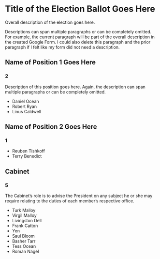 # Title of the Election Ballot Goes Here

Overall description of the election goes here.

Descriptions can span multiple paragraphs or can be completely omitted. For example, the current paragraph will be part of the overall description in the created Google Form. I could also delete this paragraph and the prior paragraph if I felt like my form did not need a description.


## Name of Position 1 Goes Here
### 2

[comment]: # (Notice that the name of this position goes after the ##, and the number of open seats for this position goes after the ###.)

Description of this position goes here. Again, the description can span multiple paragraphs or can be completely omitted.

[comment]: # (List of candidates for the position goes here. Make sure the number of listed candidates is at least the number of open seats.)
- Daniel Ocean
- Robert Ryan
- Linus Caldwell


## Name of Position 2 Goes Here
### 1

- Reuben Tishkoff
- Terry Benedict


## Cabinet
### 5

The Cabinet’s role is to advise the President on any subject he or she may require relating to the duties of each member’s respective office.

- Turk Malloy
- Virgil Malloy
- Livingston Dell
- Frank Catton
- Yen
- Saul Bloom
- Basher Tarr
- Tess Ocean
- Roman Nagel
